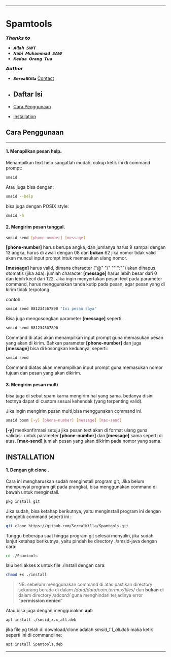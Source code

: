 

----------

# Spamtools

𝙏𝙝𝙖𝙣𝙠𝙨 𝙩𝙤
* `𝘼𝙡𝙡𝙖𝙝 𝙎𝙒𝙏`
* `𝙉𝙖𝙗𝙞 𝙈𝙪𝙝𝙖𝙢𝙢𝙖𝙙 𝙎𝘼𝙒`
* `𝙆𝙚𝙙𝙪𝙖 𝙊𝙧𝙖𝙣𝙜 𝙏𝙪𝙖`

𝘼𝙪𝙩𝙝𝙤𝙧

* `𝙎𝙚𝙧𝙚𝙖𝙡𝙆𝙞𝙡𝙡𝙖`
  <a href="https://wa.me/qr/VEMR34P6IBSXH1">Contact</a>


* ## Daftar Isi

- [Cara Penggunaan](#cara-penggunaan)

- [Installation](#installation)


## Cara Penggunaan 
------------------

#### 1. Menapilkan pesan help.

   Menampilkan text help sangatlah mudah,
   cukup ketik ini di command prompt:
   ```bash
   smsid
   ```
   Atau juga bisa dengan:
   ```bash
   smsid --help
   ```
   bisa juga dengan POSIX style:
   ```bash
   smsid -h
   ```

#### 2. Mengirim pesan tunggal.


   ```bash
   smsid send [phone-number] [message]
   ```
   **[phone-number]** harus berupa angka,
   dan jumlanya harus 9 sampai dengan 13 angka, 
   harus di awali dengan 08 dan **bukan** 62
   jika nomor tidak valid akan muncul input prompt
   intuk memasukan ulang nomor.

   **[message]** harus valid, dimana character
   ("@"  "/" "\" ":"") akan dihapus otomatis (jika ada).
   jumlah character **[message]** harus lebih besar
   dari 0 dan lebih kecil dari 122.
   Jika ingin menyertakan pesan text pada parameter
   command, harus menggunakan tanda kutip pada pesan,
   agar pesan yang di kirim tidak terpotong.

   contoh:


   ```bash
   smsid send 081234567890 "Ini pesan saya"
   ```

   Bisa juga mengosongkan parameter **[message]**
   seperti:

   ```bash
   smsid send 081234567890
   ```

   Command di atas akan menampilkan input prompt 
   guna memasukan pesan yang akan di kirim.
   Bahkan parameter **[phone-number]** dan juga
   **[message]** bisa di kosongkan keduanya, seperti:


   ```bash
   smsid send 
   ```

   Command diatas akan menampilkan input prompt guna 
   memasukan nomor tujuan dan pesan yang akan dikirim.


#### 3. Mengirim pesan multi
   bisa juga di sebut spam karna mengirim hal yang sama.
   bedanya disini textnya dapat di custom sesuai 
   kehendak (yang terpenting valid).

   Jika ingin mengirim pesan multi,bisa menggunakan
   command ini.

   ```bash
   smsid boom [-y] [phone-number] [message] [max-send]
   ```
   **[-y]** menkonfirmasi setuju jika pesan text
   akan di format ulang guna validasi.
   untuk parameter **[phone-number]** dan **[message]**
   sama seperti di atas.
   **[max-send]** jumlah pesan yang akan dikirim pada 
   nomor yang sama.


## INSTALLATION

#### 1. Dengan **git clone** .
   Cara ini mengharuskan sudah menginstall program git,
   Jika belum mempunyai program git pada prangkat,
   bisa menggunakan command di bawah untuk menginstall.

   ```bash
   pkg install git
   ```

   Jika sudah, bisa ketahap berikutnya,
   yaitu menginstall program ini dengan mengetik 
   command seperti ini :

   ```bash
   git clone https://github.com/SerealKilla/Spamtools.git
   ```
   Tunggu beberapa saat hingga program git selesai
   menyalin, jika sudah lanjut ketahap berikutnya,
   yaitu pindah ke directory ./smsid-java dengan
   cara:

   ```bash
   cd ./Spamtools
   ```

   lalu beri akses **x** untuk file ./install dengan
   cara:

   ```bash
   chmod +x ./install 
   ```

   > NB: sebelum menggunakan command di atas 
   > pastikan directory sekarang berada di dalam 
   > */data/data/com.termux/files/* dan **bukan** di dalam directory */sdcard/* guna menghindari
   > terjadinya error "**permission denied**"


   Atau bisa juga dengan menggunakan **apt**:

   ```bash
   apt install ./smsid_x.x_all.deb
   ```


   jika file yg telah di download/clone adalah 
   *smsid_1.1_all.deb* maka ketik seperti ini 
   di commandline:


   ```bash
   apt install Spamtools.deb
   ```
----------

